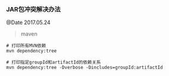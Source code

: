 ### JAR包冲突解决办法
@Date 2017.05.24

> maven

```
# 打印所有MVN依赖
mvn dependency:tree
```

```
# 打印指定groupId和artifactId的依赖关系
mvn dependency:tree -Dverbose -Dincludes=groupId:artifactId
```

